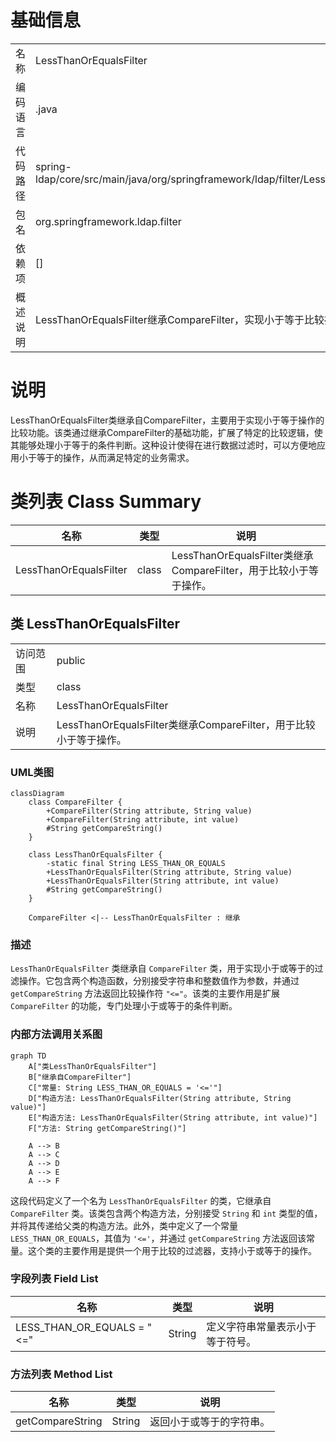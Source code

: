 # 基础信息

|      |      |
|------|------|
| 名称 | LessThanOrEqualsFilter |
| 编码语言 | .java |
| 代码路径 | spring-ldap/core/src/main/java/org/springframework/ldap/filter/LessThanOrEqualsFilter.java |
| 包名 | org.springframework.ldap.filter |
| 依赖项 | [] |
| 概述说明 | LessThanOrEqualsFilter继承CompareFilter，实现小于等于比较操作。 |

# 说明

LessThanOrEqualsFilter类继承自CompareFilter，主要用于实现小于等于操作的比较功能。该类通过继承CompareFilter的基础功能，扩展了特定的比较逻辑，使其能够处理小于等于的条件判断。这种设计使得在进行数据过滤时，可以方便地应用小于等于的操作，从而满足特定的业务需求。

# 类列表 Class Summary

| 名称   | 类型  | 说明 |
|-------|------|-------------|
| LessThanOrEqualsFilter | class | LessThanOrEqualsFilter类继承CompareFilter，用于比较小于等于操作。 |



## 类 LessThanOrEqualsFilter

|      |      |
|------|------|
| 访问范围 | public |
| 类型 | class |
| 名称 | LessThanOrEqualsFilter |
| 说明 | LessThanOrEqualsFilter类继承CompareFilter，用于比较小于等于操作。 |


### UML类图

```mermaid
classDiagram
    class CompareFilter {
        +CompareFilter(String attribute, String value)
        +CompareFilter(String attribute, int value)
        #String getCompareString()
    }

    class LessThanOrEqualsFilter {
        -static final String LESS_THAN_OR_EQUALS
        +LessThanOrEqualsFilter(String attribute, String value)
        +LessThanOrEqualsFilter(String attribute, int value)
        #String getCompareString()
    }

    CompareFilter <|-- LessThanOrEqualsFilter : 继承
```

### 描述
`LessThanOrEqualsFilter` 类继承自 `CompareFilter` 类，用于实现小于或等于的过滤操作。它包含两个构造函数，分别接受字符串和整数值作为参数，并通过 `getCompareString` 方法返回比较操作符 `"<="`。该类的主要作用是扩展 `CompareFilter` 的功能，专门处理小于或等于的条件判断。


### 内部方法调用关系图

```mermaid
graph TD
    A["类LessThanOrEqualsFilter"]
    B["继承自CompareFilter"]
    C["常量: String LESS_THAN_OR_EQUALS = '<='"]
    D["构造方法: LessThanOrEqualsFilter(String attribute, String value)"]
    E["构造方法: LessThanOrEqualsFilter(String attribute, int value)"]
    F["方法: String getCompareString()"]

    A --> B
    A --> C
    A --> D
    A --> E
    A --> F
```

这段代码定义了一个名为 `LessThanOrEqualsFilter` 的类，它继承自 `CompareFilter` 类。该类包含两个构造方法，分别接受 `String` 和 `int` 类型的值，并将其传递给父类的构造方法。此外，类中定义了一个常量 `LESS_THAN_OR_EQUALS`，其值为 `'<='`，并通过 `getCompareString` 方法返回该常量。这个类的主要作用是提供一个用于比较的过滤器，支持小于或等于的操作。

### 字段列表 Field List

| 名称  | 类型  | 说明 |
|-------|-------|------|
| LESS_THAN_OR_EQUALS = "<=" | String | 定义字符串常量表示小于等于符号。 |

### 方法列表 Method List

| 名称  | 类型  | 说明 |
|-------|-------|------|
| getCompareString | String | 返回小于或等于的字符串。 |




